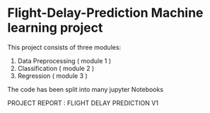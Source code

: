 # Flight-Delay-Prediction Machine learning project

This project consists of three modules:

1. Data Preprocessing ( module 1 )
2. Classification ( module 2 )
3. Regression ( module 3 )

The code has been split into many jupyter Notebooks

PROJECT REPORT : FLIGHT DELAY PREDICTION V1
